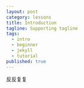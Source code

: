 ```yaml
---
layout: post
category: lessons
title: Introduction
tagline: Supporting tagline
tags:
  - intro
  - beginner
  - jekyll
  - tutorial
published: true
---
```

反反复复